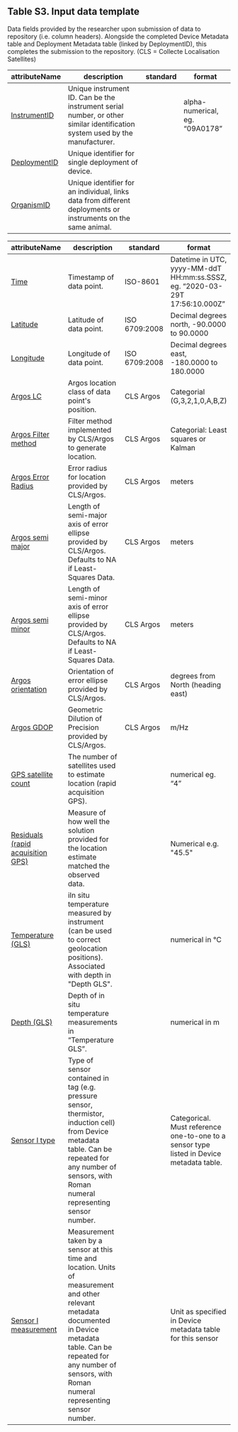 ## Table S3. Input data template 

Data fields provided by the researcher upon submission of data to repository (i.e. column headers). Alongside the completed Device Metadata table and Deployment Metadata table (linked by DeploymentID), this completes the submission to the repository. (CLS = Collecte Localisation Satellites)

| attributeName | description | standard | format | 
| ------------- | ----------- | -------- | ------ |
| [InstrumentID](fields/instrumentID.md) | Unique instrument ID. Can be the instrument serial number, or other similar identification system used by the manufacturer.| | alpha-numerical, eg. “09A0178”|
| [DeploymentID](fields/deploymentID.md) | Unique identifier for single deployment of device. |  | |
| [OrganismID](fields/organismID.md) | Unique identifier for an individual, links data from different deployments or instruments on the same animal. |  | |

| attributeName | description | standard | format | 
| ------------- | ----------- | -------- | ------ |
| [Time](fields/time.md) | Timestamp of data point. | ISO-8601 | Datetime in UTC, yyyy-MM-ddT HH:mm:ss.SSSZ, eg. “2020-03-29T 17:56:10.000Z”|
| [Latitude](fields/latitude.md) | Latitude of data point. | ISO 6709:2008 | Decimal degrees north, -90.0000 to 90.0000|
| [Longitude](fields/longitude.md) | Longitude of data point. | ISO 6709:2008 | Decimal degrees east, -180.0000 to 180.0000|
| [Argos LC](fields/argosLC.md) | Argos location class of data point's position. | CLS Argos  | Categorial (G,3,2,1,0,A,B,Z)|
| [Argos Filter method](fields/argosFilterMethod.md) | Filter method implemented by CLS/Argos to generate location. | CLS Argos  | Categorial: Least squares or Kalman|
| [Argos Error Radius](fields/argosErrorRadius.md) | Error radius for location provided by CLS/Argos. | CLS Argos  | meters|
| [Argos semi major](fields/argosSemiMajor.md) | Length of semi-major axis of error ellipse provided by CLS/Argos. Defaults to NA if Least-Squares Data. | CLS Argos  | meters|
| [Argos semi minor](fields/argosSemiMinor.md) | Length of semi-minor axis of error ellipse provided by CLS/Argos. Defaults to NA if Least-Squares Data. | CLS Argos  | meters|
| [Argos orientation](fields/argosOrientation.md) | Orientation of error ellipse provided by CLS/Argos. | CLS Argos  | degrees from North (heading east)|
| [Argos GDOP](fields/argosGDOP.md) | Geometric Dilution of Precision provided by CLS/Argos. | CLS Argos  | m/Hz|
| [GPS satellite count](fields/gpsSatelliteCount.md) | The number of satellites used to estimate location (rapid acquisition GPS). |  | numerical eg. “4”|
| [Residuals (rapid acquisition GPS)](fields/residualsGPS.md) | Measure of how well the solution provided for the location estimate matched the observed data. |  | Numerical e.g. "45.5" |
| [Temperature (GLS)](fields/temperatureGLS.md) | iIn situ temperature measured by instrument (can be used to correct geolocation positions). Associated with depth in "Depth GLS". |  | numerical in °C|
| [Depth (GLS)](fields/depthGLS.md) | Depth of in situ temperature measurements in “Temperature GLS”.  |  |numerical in m |
| [Sensor I type](fields/sensorIType.md) | Type of sensor contained in tag (e.g. pressure sensor, thermistor, induction cell) from Device metadata table. Can be repeated for any number of sensors, with Roman numeral representing sensor number. |  | Categorical. Must reference one-to-one to a sensor type listed in Device metadata table.|
| [Sensor I measurement](fields/sensorIMeasurement.md) | Measurement taken by a sensor at this time and location. Units of measurement and other relevant metadata documented in Device metadata table. Can be repeated for any number of sensors, with Roman numeral representing sensor number. |  | Unit as specified in Device metadata table for this sensor|

